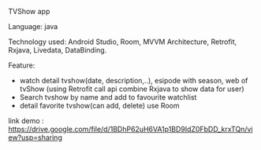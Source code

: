 TVShow app

Language: java

Technology used: Android Studio, Room, MVVM Architecture, Retrofit, Rxjava, Livedata, DataBinding.

Feature: 
- watch detail tvshow(date, description,..), esipode with season, web of tvShow
(using Retrofit call api combine Rxjava to show data for user)
- Search tvshow by name and add to favourite watchlist
- detail favorite tvshow(can add, delete) use Room

link demo : https://drive.google.com/file/d/1BDhP62uH6VA1p1BD9IdZ0FbDD_krxTQn/view?usp=sharing
